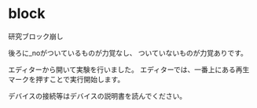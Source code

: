 # block
研究ブロック崩し

後ろに_noがついているものが力覚なし、
ついていないものが力覚ありです。

エディターから開いて実験を行いました。
エディターでは、一番上にある再生マークを押すことで実行開始します。

デバイスの接続等はデバイスの説明書を読んでください。
